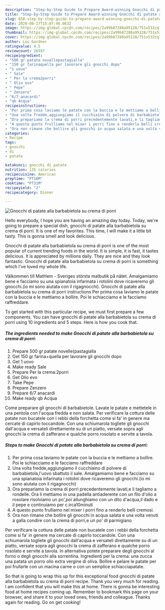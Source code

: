 ```yaml
---
description: "Step-by-Step Guide to Prepare Award-winning Gnocchi di patate alla barbabietola su crema di porri"
title: "Step-by-Step Guide to Prepare Award-winning Gnocchi di patate alla barbabietola su crema di porri"
slug: 658-step-by-step-guide-to-prepare-award-winning-gnocchi-di-patate-alla-barbabietola-su-crema-di-porri
date: 2020-08-27T15:07:46.063Z
image: https://img-global.cpcdn.com/recipes/2a99b87288a95128/751x532cq70/gnocchi-di-patate-alla-barbabietola-su-crema-di-porri-recipe-main-photo.jpg
thumbnail: https://img-global.cpcdn.com/recipes/2a99b87288a95128/751x532cq70/gnocchi-di-patate-alla-barbabietola-su-crema-di-porri-recipe-main-photo.jpg
cover: https://img-global.cpcdn.com/recipes/2a99b87288a95128/751x532cq70/gnocchi-di-patate-alla-barbabietola-su-crema-di-porri-recipe-main-photo.jpg
author: Lou Gardner
ratingvalue: 4.5
reviewcount: 26597
recipeingredient:
- "500 gr patate novellepastagialla"
- "150 gr farinaquella per lavorare gli gnocchi dopo"
- "1 uovo"
- " Sale"
- " Per la crema2porri"
- " Olio evo"
- " Pepe"
- " Zenzero"
- "6/7 anacardi"
- "qb Acqua"
recipeinstructions:
- "Per prima cosa laviamo le patate con la buccia e le mettiamo a bollire. Poi le schiacciamo e le facciamo raffreddare"
- "Una volta fredde,aggiungiamo il cucchiaino di polvere di barbabietola,l&#39;uovo sbattuto il sale. Amalgamiamo bene e facciamo su una spianatoia infarinata i rotolini dove ricaveremo gli gnocchi.(io mi sono aiutata con il rigagnocchi)"
- "Ora prepariamo la crema di porri precedentemente lavati,e li tagliamo a rondelle. Ora li mettiamo in una padella antiaderente con un filo d&#39;olio a rosolare risolviamo un po&#39;,poi allunghiamo con un dito d&#39;acqua,il dado e il pepe e continuiamo per c.irca10minuti"
- "A questo punto frulliamo nel mixer i porri fino a renderlo belli cremosi."
- "Ora non rimane che bollire gli gnocchi in acqua salata e una volta venuti a galla condire con la crema di porri,e un po&#39; di parmigiano"
categories:
- Recipe
tags:
- gnocchi
- di
- patate

katakunci: gnocchi di patate 
nutrition: 135 calories
recipecuisine: American
preptime: "PT16M"
cooktime: "PT31M"
recipeyield: "2"
recipecategory: Dinner

---
```



![Gnocchi di patate alla barbabietola su crema di porri](https://img-global.cpcdn.com/recipes/2a99b87288a95128/751x532cq70/gnocchi-di-patate-alla-barbabietola-su-crema-di-porri-recipe-main-photo.jpg)

Hello everybody, I hope you are having an amazing day today. Today, we're going to prepare a special dish, gnocchi di patate alla barbabietola su crema di porri. It is one of my favorites. This time, I will make it a little bit tasty. This is gonna smell and look delicious.

Gnocchi di patate alla barbabietola su crema di porri is one of the most popular of current trending foods in the world. It is simple, it is fast, it tastes delicious. It is appreciated by millions daily. They are nice and they look fantastic. Gnocchi di patate alla barbabietola su crema di porri is something which I've loved my whole life.

Välkommen till MatHem - Sveriges största matbutik på nätet. Amalgamiamo bene e facciamo su una spianatoia infarinata i rotolini dove ricaveremo gli gnocchi.(io mi sono aiutata con il rigagnocchi). Gnocchi di patate alla barbabietola su crema di porri instructions Per prima cosa laviamo le patate con la buccia e le mettiamo a bollire. Poi le schiacciamo e le facciamo raffreddare.


To get started with this particular recipe, we must first prepare a few components. You can have gnocchi di patate alla barbabietola su crema di porri using 10 ingredients and 5 steps. Here is how you cook that.

<!--inarticleads1-->

##### The ingredients needed to make Gnocchi di patate alla barbabietola su crema di porri:

1. Prepare 500 gr patate novelle(pastagialla
1. Get 150 gr farina+quella per lavorare gli gnocchi dopo
1. Get 1 uovo
1. Make ready  Sale
1. Prepare  Per la crema:2porri
1. Get  Olio evo
1. Take  Pepe
1. Prepare  Zenzero
1. Prepare 6/7 anacardi
1. Make ready qb Acqua


Come preparare gli gnocchi di barbabietole. Lavate le patate e mettetele in una pentola con l&#39;acqua fredda e non salata. Per verificare la cottura delle patate non bucatele con i rebbi della forchetta come si fa&#39; in genere ma cercate di capirlo toccandole. Con una schiumarola togliete gli gnocchi dall&#39;acqua e versateli direttamente su di un piatto, versate sopra agli gnocchi la crema di zafferano e qualche porro rosolato e servite a tavola. 

<!--inarticleads2-->

##### Steps to make Gnocchi di patate alla barbabietola su crema di porri:

1. Per prima cosa laviamo le patate con la buccia e le mettiamo a bollire. Poi le schiacciamo e le facciamo raffreddare
1. Una volta fredde,aggiungiamo il cucchiaino di polvere di barbabietola,l&#39;uovo sbattuto il sale. Amalgamiamo bene e facciamo su una spianatoia infarinata i rotolini dove ricaveremo gli gnocchi.(io mi sono aiutata con il rigagnocchi)
1. Ora prepariamo la crema di porri precedentemente lavati,e li tagliamo a rondelle. Ora li mettiamo in una padella antiaderente con un filo d&#39;olio a rosolare risolviamo un po&#39;,poi allunghiamo con un dito d&#39;acqua,il dado e il pepe e continuiamo per c.irca10minuti
1. A questo punto frulliamo nel mixer i porri fino a renderlo belli cremosi.
1. Ora non rimane che bollire gli gnocchi in acqua salata e una volta venuti a galla condire con la crema di porri,e un po&#39; di parmigiano


Per verificare la cottura delle patate non bucatele con i rebbi della forchetta come si fa&#39; in genere ma cercate di capirlo toccandole. Con una schiumarola togliete gli gnocchi dall&#39;acqua e versateli direttamente su di un piatto, versate sopra agli gnocchi la crema di zafferano e qualche porro rosolato e servite a tavola. In alternativa potete preparare degli gnocchi al forno o degli gnocchi alla sorrentina. Ingredienti per la crema: una zucca una patata un porro olio extra vergine di oliva. Bollire e pelare le patate per poi frullarle con un macina carne o con un semplice schiacciapatate. 

So that is going to wrap this up for this exceptional food gnocchi di patate alla barbabietola su crema di porri recipe. Thank you very much for reading. I am confident that you will make this at home. There is gonna be interesting food at home recipes coming up. Remember to bookmark this page on your browser, and share it to your loved ones, friends and colleague. Thanks again for reading. Go on get cooking!
